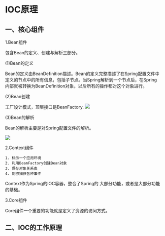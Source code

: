 # IOC原理 #

## 一、核心组件 ##
1.Bean组件

包含Bean的定义、创建与解析三部分。

(1)Bean的定义

Bean的定义由BeanDefinition描述。Bean的定义完整描述了在Spring配置文件中定义的<bean/>节点中的所有信息，包括子节点。当Spring解析到一个<Bean/>节点后，在Spring内部就被转换为BeanDefinition对象，以后所有的操作都对这个对象进行。

(2)Bean创建

工厂设计模式，顶层接口是BeanFactory.
![](http://i.imgur.com/uEBbYBb.png)

(3)Bean的解析

Bean的解析主要是对Spring配置文件的解析。

![](http://i.imgur.com/Yzs4u65.png)

2.Context组件

	1. 标示一个应用环境
	2. 利用BeanFactory创建Bean对象
	3. 保存对象关系表
	4. 能够捕获各种事件

Context作为Spring的IOC容器，整合了Spring的 大部分功能，或者是大部分功能的基础。

3.Core组件

Core组件一个重要的功能就是定义了资源的访问方式。

## 二、IOC的工作原理 ##

